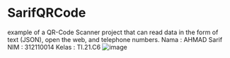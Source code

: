 # SarifQRCode
example of a QR-Code Scanner project that can read data in the form of text (JSON), open the web, and telephone numbers.
Nama : AHMAD Sarif
NIM : 312110014
Kelas : TI.21.C6 
![image](https://user-images.githubusercontent.com/116194736/209876383-2f425e50-0716-40df-a9bd-61e6fe046257.png)

